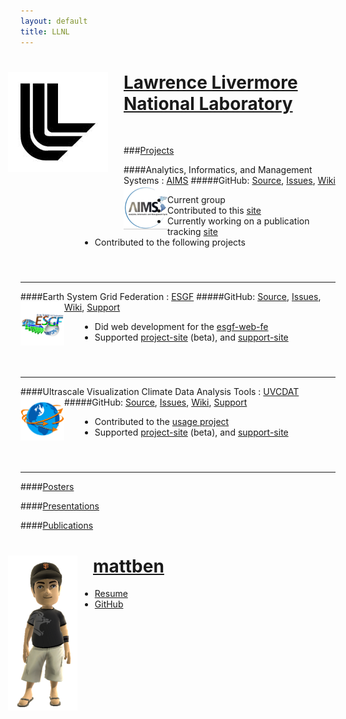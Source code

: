 ```yaml
---
layout: default
title: LLNL
---
```


<style>
ul {
	margin-left: 95px;
}
ul ul {
	margin: 0 0 0 45px;
}
hr, h3 {
	margin-top: 55px;
}
h4 {
	margin-top: -15px;
}
img.project-icon {
	border: none;
	float: left;
	height: 70px;
}
</style>

<div class="span12" stlye="margin-bottom:25px">
  <img src="media/images/llnl.jpg" style="float:left; margin: 0px 25px 25px -20px"/>
  <h1> <a target="_blank" href="http://llnl.gov">Lawrence Livermore <br/> National Laboratory</a> </h1>
</div>
<br/>

###[Projects]()

####Analytics, Informatics, and Management Systems : [AIMS](http://aims.llnl.gov)
#####GitHub: [Source](https://github.com/aims-group), [Issues](https://github.com/aims-group/aims-site/issues), [Wiki](http://aims.llnl.gov/wiki)
<img src="media/images/aims-logo-small.png" class="project-icon"/>

* Current group
* Contributed to this [site](https://github.com/aims-group/aims-site)
* Currently working on a publication tracking [site](https://github.com/aims-group/publications-site)
* Contributed to the following projects

---

####Earth System Grid Federation : [ESGF](http://esgf.org)
#####GitHub: [Source](https://github.com/ESGF), [Issues](), [Wiki](), [Support](http://askbot.esgf.org)
<img src="media/images/esgf-modeling-small.png" class="project-icon"/>

* Did web development for the [esgf-web-fe](https://github.com/ESGF/esgf-web-fe)
* Supported [project-site](http://aims.llnl.gov/esgf-site) (beta), and [support-site](http://askbot.esgf.org)

---

####Ultrascale Visualization Climate Data Analysis Tools : [UVCDAT](http://uv-cdat.llnl.gov)
#####GitHub: [Source](https://github.com/UV-CDAT), [Issues](https://github.com/UV-CDAT/uvcdat/issues), [Wiki](https://github.com/UV-CDAT/uvcdat/wiki), [Support](http://askbot-uvcdat.llnl.gov)
<img src="media/images/uv-cdat-logo-small.png" class="project-icon"/>

* Contributed to the [usage project](https://github.com/UV-CDAT/usage)
* Supported [project-site](http://aims.llnl.gov/uvcdat-site) (beta), and [support-site](http://askbot-uvcdat.llnl.gov)

---

####[Posters](https://github.com/mattben/mattben.github.io/wiki/Posters)

####[Presentations](https://github.com/mattben/mattben.github.io/wiki/Presentations)

####[Publications](https://github.com/mattben/mattben.github.io/wiki/Publications)

<div class="span12" stlye="margin-bottom:25px">
  <img src="media/images/avatar_mattben.png" style="float:left; margin: 0px 25px 25px -20px"/>
  <h1> <a target="_blank" href="index.html">mattben</a> </h1>
  <ul>
	<li><a href="media/pdf/mattben_long.pdf" target="_blank">Resume</a></li>
	<li><a href="http://github.com/mattben" target="_blank">GitHub</a></li>
  </ul>
</div>
<br/>
